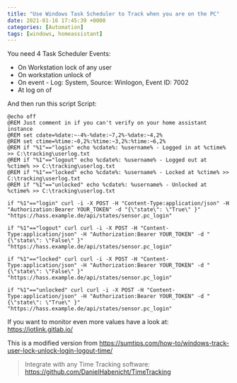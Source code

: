 ```yaml
---
title: "Use Windows Task Scheduler to Track when you are on the PC"
date: 2021-01-16 17:45:39 +0000
categories: [Automation]
tags: [windows, homeassistant]
---
```


You need 4 Task Scheduler Events: 
- On Workstation lock of any user
- On workstation unlock of <User>
- On event - Log: System, Source: Winlogon, Event ID: 7002
- At log on of <User>

And then run this script Script:

```
@echo off
@REM Just comment in if you can't verify on your home assistant instance
@REM set cdate=%date:~-4%-%date:~7,2%-%date:~4,2%
@REM set ctime=%time:~0,2%:%time:~3,2%:%time:~6,2%
@REM if "%1"=="login" echo %cdate%: %username% - Logged in at %ctime% >> C:\tracking\userlog.txt
@REM if "%1"=="logout" echo %cdate%: %username% - Logged out at %ctime% >> C:\tracking\userlog.txt
@REM if "%1"=="locked" echo %cdate%: %username% - Locked at %ctime% >> C:\tracking\userlog.txt
@REM if "%1"=="unlocked" echo %cdate%: %username% - Unlocked at %ctime% >> C:\tracking\userlog.txt

if "%1"=="login" curl -i -X POST -H "Content-Type:application/json" -H "Authorization:Bearer YOUR_TOKEN" -d "{\"state\": \"True\" }" "https://hass.example.de/api/states/sensor.pc_login"

if "%1"=="logout" curl curl -i -X POST -H "Content-Type:application/json" -H "Authorization:Bearer YOUR_TOKEN" -d "{\"state\": \"False\" }" "https://hass.example.de/api/states/sensor.pc_login"

if "%1"=="locked" curl curl -i -X POST -H "Content-Type:application/json" -H "Authorization:Bearer YOUR_TOKEN" -d "{\"state\": \"False\" }" "https://hass.example.de/api/states/sensor.pc_login"

if "%1"=="unlocked" curl curl -i -X POST -H "Content-Type:application/json" -H "Authorization:Bearer YOUR_TOKEN" -d "{\"state\": \"True\" }" "https://hass.example.de/api/states/sensor.pc_login"

```


If you want to monitor even more values have a look at: https://iotlink.gitlab.io/


This is a modified version from https://sumtips.com/how-to/windows-track-user-lock-unlock-login-logout-time/

> Integrate with any Time Tracking software: https://github.com/DanielHabenicht/TimeTracking
